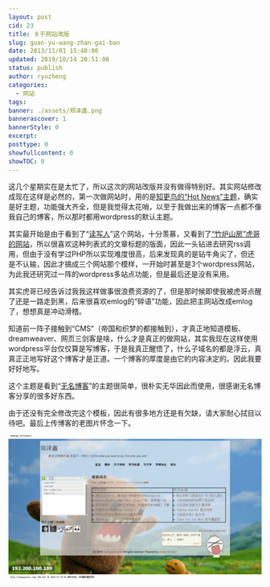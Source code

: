 ```yaml
---
layout: post
cid: 23
title: 关于网站改版
slug: guan-yu-wang-zhan-gai-ban
date: 2013/11/01 15:40:00
updated: 2019/10/14 20:51:08
status: publish
author: ryuzheng
categories: 
  - 网站
tags: 
banner: ./assets/郑泽鑫.png
bannerascover: 1
bannerStyle: 0
excerpt: 
posttype: 0
showfullcontent: 0
showTOC: 0
---
```



这几个星期实在是太忙了，所以这次的网站改版并没有做得特别好。其实网站修改成现在这样是必然的，第一次做网站时，用的是[知更鸟的&ldquo;Hot News&rdquo;主题](http://zmingcx.com/)，确实是好主题，功能强大齐全，但是我觉得太花哨，以至于我做出来的博客一点都不像我自己的博客，所以那时都用wordpress的默认主题。

其实最开始是由于看到了&ldquo;[读写人](http://duxieren.com)&rdquo;这个网站，十分羡慕，又看到了[&ldquo;竹炉山房&rdquo;虎哥的网站](http://synyan.net/)，所以很喜欢这种列表式的文章标题的版面，因此一头钻进去研究rss调用，但由于没有学过PHP所以实现难度很高，后来发现真的是钻牛角尖了，但还是不认输，因此才搞成三个网站那个模样，一开始时甚至是3个wordpress网站，为此我还研究过一阵的wordpress多站点功能，但是最后还是没有采用。

其实虎哥已经告诉过我我这样做事很浪费资源的了，但是那时候即使我被虎哥点醒了还是一路走到黑，后来很喜欢emlog的&ldquo;碎语&rdquo;功能，因此把主网站改成emlog了，想想真是冲动滑稽。

知道前一阵子接触到&ldquo;CMS&rdquo;（帝国和织梦的都接触到），才真正地知道模板、dreamweaver、网页三剑客是啥，什么才是真正的做网站，其实我现在这样使用wordpress平台仅仅算是写博客，于是我真正醒悟了，什么子域名的都是浮云，真真正正地写好这个博客才是正道。一个博客的厚度是由它的内容决定的。因此我要好好地写。

这个主题是看到&ldquo;[无名博客](http://blog.0907.org)&rdquo;的主题很简单，很朴实无华因此而使用，很感谢无名博客分享的很多好东西。

由于还没有完全修改完这个模板，因此有很多地方还是有欠缺，请大家耐心拭目以待吧。最后上传博客的老图片怀念一下。

![主网站](./assets/郑泽鑫.png)